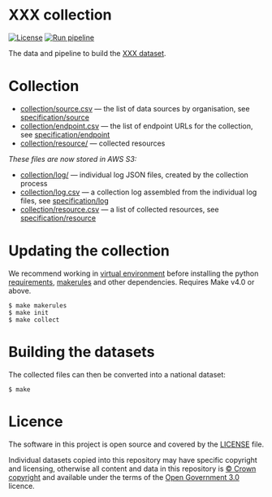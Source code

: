 # XXX collection

[![License](https://img.shields.io/github/license/mashape/apistatus.svg)](https://github.com/digital-land/XXX/blob/main/LICENSE)
[![Run pipeline](https://github.com/digital-land/XXX-collection/actions/workflows/run.yml/badge.svg)](https://github.com/digital-land/XXX-collection/actions/workflows/run.yml)

The data and pipeline to build the [XXX dataset](https://www.digital-land.info/dataset/XXX).

# Collection

* [collection/source.csv](collection/source.csv) — the list of data sources by organisation, see [specification/source](https://digital-land.github.io/specification/schema/source/)
* [collection/endpoint.csv](collection/endpoint.csv) — the list of endpoint URLs for the collection, see [specification/endpoint](https://digital-land.github.io/specification/schema/endpoint)
* [collection/resource/](collection/resource/) — collected resources

*These files are now stored in AWS S3:*

* [collection/log/](https://files.planning.data.gov.uk/XXX/collection/log/) — individual log JSON files, created by the collection process
* [collection/log.csv](https://files.planning.data.gov.uk/XXX/collection/log.csv) — a collection log assembled from the individual log files, see [specification/log](https://digital-land.github.io/specification/schema/log)
* [collection/resource.csv](https://files.planning.data.gov.uk/XXX/collection/resource.csv) — a list of collected resources, see [specification/resource](https://digital-land.github.io/specification/schema/resource)

# Updating the collection

We recommend working in [virtual environment](http://docs.python-guide.org/en/latest/dev/virtualenvs/) before installing the python [requirements](requirements.txt), [makerules](https://github.com/digital-land/makerules) and other dependencies. Requires Make v4.0 or above.

    $ make makerules
    $ make init
    $ make collect

# Building the datasets

The collected files can then be converted into a national dataset:

    $ make

# Licence

The software in this project is open source and covered by the [LICENSE](LICENSE) file.

Individual datasets copied into this repository may have specific copyright and licensing, otherwise all content and data in this repository is
[© Crown copyright](http://www.nationalarchives.gov.uk/information-management/re-using-public-sector-information/copyright-and-re-use/crown-copyright/)
and available under the terms of the [Open Government 3.0](https://www.nationalarchives.gov.uk/doc/open-government-licence/version/3/) licence.
